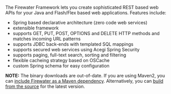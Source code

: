 The Firewater Framework lets you create sophisticated REST based web APIs for your Java and Flash/Flex based web applications.  Features include:

  * Spring based declarative architecture (zero code web services)
  * extensible framework
  * supports GET, PUT, POST, OPTIONS and DELETE HTTP methods and matches incoming URL patterns
  * supports JDBC back-ends with templated SQL mappings
  * supports secured web services using Acegi Spring Security
  * supports paging, full-text search, sorting and filtering
  * flexible cacheing strategy based on OSCache
  * custom Spring schema for easy configuration

**NOTE:** The binary downloads are out-of-date.  If you are using Maven2, you can [include Firewater as a Maven dependency](http://code.google.com/p/firewaterframework/wiki/MavenRepository). Alternatively, you can [build from the source](http://code.google.com/p/firewaterframework/wiki/BuildingFirewater) for the latest version.